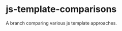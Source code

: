 js-template-comparisons
=======================

A branch comparing various js template approaches.
